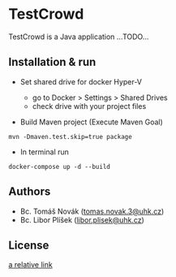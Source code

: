 # TestCrowd

TestCrowd is a Java application ...TODO...

## Installation & run

- Set shared drive for docker Hyper-V
  - go to Docker > Settings > Shared Drives
  - check drive with your project files

- Build Maven project (Execute Maven Goal)
```
mvn -Dmaven.test.skip=true package
```

- In terminal run
```
docker-compose up -d --build
```

## Authors
- Bc. Tomáš Novák (tomas.novak.3@uhk.cz)
- Bc. Libor Plíšek (libor.plisek@uhk.cz)

## License
[a relative link](LICENSE)
